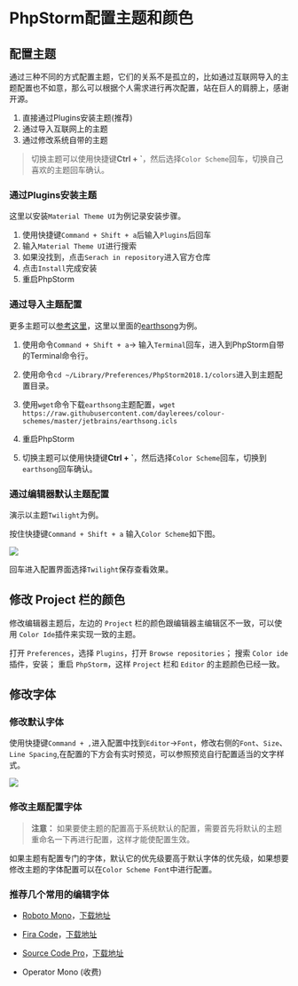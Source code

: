 # PhpStorm配置主题和颜色

## 配置主题

通过三种不同的方式配置主题，它们的关系不是孤立的，比如通过互联网导入的主题配置也不如意，那么可以根据个人需求进行再次配置，站在巨人的肩膀上，感谢开源。
1. 直接通过Plugins安装主题(推荐)
2. 通过导入互联网上的主题
3. 通过修改系统自带的主题

> 切换主题可以使用快捷键**Ctrl + \`**，然后选择`Color Scheme`回车，切换自己喜欢的主题回车确认。


### 通过Plugins安装主题

这里以安装`Material Theme UI`为例记录安装步骤。

1. 使用快捷键`Command + Shift + a`后输入`Plugins`后回车
2. 输入`Material Theme UI`进行搜索
3. 如果没找到，点击`Serach in repository`进入官方仓库
4. 点击`Install`完成安装
5. 重启PhpStorm



### 通过导入主题配置

更多主题可以[参考这里](https://github.com/daylerees/colour-schemes)，这里以里面的[earthsong](https://raw.githubusercontent.com/daylerees/colour-schemes/master/jetbrains/earthsong.icls)为例。

1. 使用命令`Command + Shift + a`-> 输入`Terminal`回车，进入到PhpStorm自带的Terminal命令行。

2. 使用命令`cd ~/Library/Preferences/PhpStorm2018.1/colors`进入到主题配置目录。

3. 使用`wget`命令下载`earthsong`主题配置，`wget https://raw.githubusercontent.com/daylerees/colour-schemes/master/jetbrains/earthsong.icls`

4. 重启PhpStorm

5. 切换主题可以使用快捷键**Ctrl + \`**，然后选择`Color Scheme`回车，切换到`earthsong`回车确认。

### 通过编辑器默认主题配置

演示以主题`Twilight`为例。

按住快捷键`Command + Shift + a` 输入`Color Scheme`如下图。

![](/assets/phpstorm-change-color-scheme.png)

回车进入配置界面选择`Twilight`保存查看效果。

## 修改 Project 栏的颜色

修改编辑器主题后，左边的 `Project` 栏的颜色跟编辑器主编辑区不一致，可以使用 `Color Ide`插件来实现一致的主题。

打开 `Preferences`，选择 `Plugins`，打开 `Browse repositories`；
搜索 `Color ide` 插件，安装；
重启 `PhpStorm`，这样 `Project` 栏和 `Editor` 的主题颜色已经一致。



## 修改字体

### 修改默认字体

使用快捷键`Command + ,`进入配置中找到`Editor`->`Font`，修改右侧的`Font`、`Size`、`Line Spacing`,在配置的下方会有实时预览，可以参照预览自行配置适当的文字样式。

![](/assets/phpstorm-modify-font-size-and-font-face.png)

### 修改主题配置字体

> **注意：** 如果要使主题的配置高于系统默认的配置，需要首先将默认的主题重命名一下再进行配置，这样才能使配置生效。

如果主题有配置专门的字体，默认它的优先级要高于默认字体的优先级，如果想要修改主题的字体配置可以在`Color Scheme Font`中进行配置。

### 推荐几个常用的编辑字体

* [Roboto Mono](https://fonts.google.com/specimen/Roboto+Mono)，[下载地址](https://www.wfonts.com/font/roboto-mono)

* [Fira Code](https://github.com/tonsky/FiraCode)，[下载地址](https://github.com/tonsky/FiraCode/releases/download/1.205/FiraCode_1.205.zip)

* [Source Code Pro](https://github.com/adobe-fonts/source-code-pro)，[下载地址](https://github.com/adobe-fonts/source-code-pro/releases/tag/variable-fonts)

* Operator Mono (收费)
